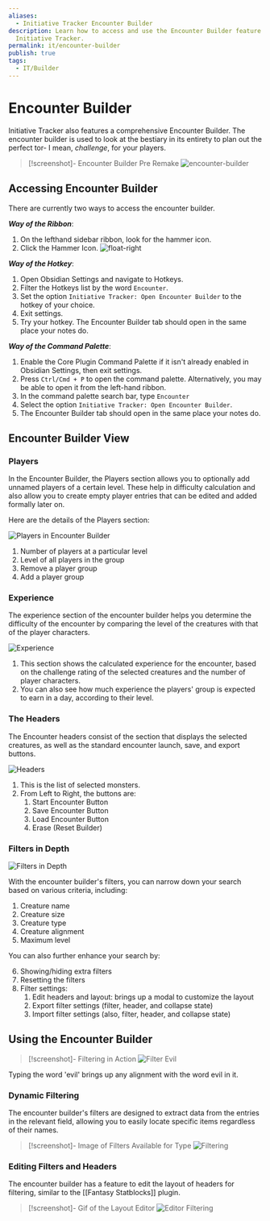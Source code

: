 ```yaml
---
aliases:
  - Initiative Tracker Encounter Builder
description: Learn how to access and use the Encounter Builder feature in
  Initiative Tracker.
permalink: it/encounter-builder
publish: true
tags:
  - IT/Builder
---
```


# Encounter Builder

Initiative Tracker also features a comprehensive Encounter Builder. The encounter builder is used to look at the bestiary in its entirety to plan out the perfect tor- I mean, *challenge*, for your players. 

>[!screenshot]- Encounter Builder Pre Remake
> ![encounter-builder](https://github.com/javalent/initiative-tracker/blob/main/publish/images/encounter-builder/encounter-builder.png?raw=true)

## Accessing Encounter Builder

There are currently two ways to access the encounter builder. 

***Way of the Ribbon***:

1. On the lefthand sidebar ribbon, look for the hammer icon.
2. Click the Hammer Icon.
![float-right](https://github.com/javalent/initiative-tracker/blob/main/publish/images/encounter-builder/IT-Open-Encounter-Builder.png?raw=true)

***Way of the Hotkey***:

1.  Open Obsidian Settings and navigate to Hotkeys.
2.  Filter the Hotkeys list by the word `Encounter`.
3.  Set the option `Initiative Tracker: Open Encounter Builder` to the hotkey of your choice.
4.  Exit settings.
5.  Try your hotkey. The Encounter Builder tab should open in the same place your notes do.

***Way of the Command Palette***:

1.  Enable the Core Plugin Command Palette if it isn't already enabled in Obsidian Settings, then exit settings.
2.  Press `Ctrl/Cmd + P` to open the command palette. Alternatively, you may be able to open it from the left-hand ribbon.
3.  In the command palette search bar, type `Encounter`
4.  Select the option `Initiative Tracker: Open Encounter Builder`.
5.  The Encounter Builder tab should open in the same place your notes do.

## Encounter Builder View

### Players

In the Encounter Builder, the Players section allows you to optionally add unnamed players of a certain level. These help in difficulty calculation and also allow you to create empty player entries that can be edited and added formally later on.

Here are the details of the Players section:

![Players in Encounter Builder](https://github.com/javalent/initiative-tracker/blob/main/publish/images/encounter-builder/encounter-builder-players.png?raw=true)


1. Number of players at a particular level
2.  Level of all players in the group
3.  Remove a player group
4.  Add a player group

### Experience

The experience section of the encounter builder helps you determine the difficulty of the encounter by comparing the level of the creatures with that of the player characters.

![Experience](https://github.com/javalent/initiative-tracker/blob/main/publish/images/encounter-builder/encounter-builder-experience.png?raw=true)

1. This section shows the calculated experience for the encounter, based on the challenge rating of the selected creatures and the number of player characters.
2.  You can also see how much experience the players' group is expected to earn in a day, according to their level.

### The Headers

The Encounter headers consist of the section that displays the selected creatures, as well as the standard encounter launch, save, and export buttons.

![Headers](https://github.com/javalent/initiative-tracker/blob/main/publish/images/encounter-builder/encounter-builder-top.png?raw=true)

1. This is the list of selected monsters.
2.  From Left to Right, the buttons are:
    1.  Start Encounter Button
    2.  Save Encounter Button
    3.  Load Encounter Button
    4.  Erase (Reset Builder)

### Filters in Depth

![Filters in Depth](https://github.com/javalent/initiative-tracker/blob/main/publish/images/encounter-builder/dynamic-filtering.png?raw=true)


With the encounter builder's filters, you can narrow down your search based on various criteria, including:

1.  Creature name
2.  Creature size
3.  Creature type
4.  Creature alignment
5.  Maximum level

You can also further enhance your search by: 

6. Showing/hiding extra filters
7.  Resetting the filters
8.  Filter settings:
    1.  Edit headers and layout: brings up a modal to customize the layout
    2.  Export filter settings (filter, header, and collapse state)
    3.  Import filter settings (also, filter, header, and collapse state)

## Using the Encounter Builder

> [!screenshot]- Filtering in Action
> ![Filter Evil](https://github.com/javalent/initiative-tracker/blob/main/publish/images/encounter-builder/filter-alignment.png?raw=true)

 Typing the word 'evil' brings up any alignment with the word evil in it.

### Dynamic Filtering

The encounter builder's filters are designed to extract data from the entries in the relevant field, allowing you to easily locate specific items regardless of their names.

> [!screenshot]- Image of Filters Available for Type
> ![Filtering](https://github.com/javalent/initiative-tracker/blob/main/publish/images/encounter-builder/pulling-from-fields.png?raw=true)

### Editing Filters and Headers

The encounter builder has a feature to edit the layout of headers for filtering, similar to the [[Fantasy Statblocks]] plugin.

> [!screenshot]- Gif of the Layout Editor
> ![Editor Filtering](https://github.com/javalent/initiative-tracker/blob/main/publish/gifs/encounter-builder.gif?raw=true)


